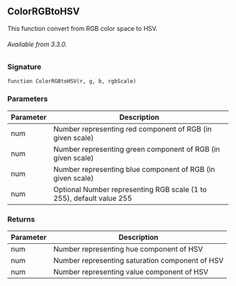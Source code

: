 ## ColorRGBtoHSV

This function convert from RGB color space to HSV.

###### Available from 3.3.0.


### Signature

`function ColorRGBtoHSV(r, g, b, rgbScale)`


### Parameters

| Parameter | Description |
| --- | --- |
| num | Number representing red component of RGB (in given scale) |
| num | Number representing green component of RGB (in given scale) |
| num | Number representing blue component of RGB (in given scale) |
| num | Optional Number representing RGB scale (1 to 255), default value 255 |


### Returns

| Parameter | Description |
| --- | --- |
| num | Number representing hue component of HSV |
| num | Number representing saturation component of HSV |
| num | Number representing value component of HSV |
